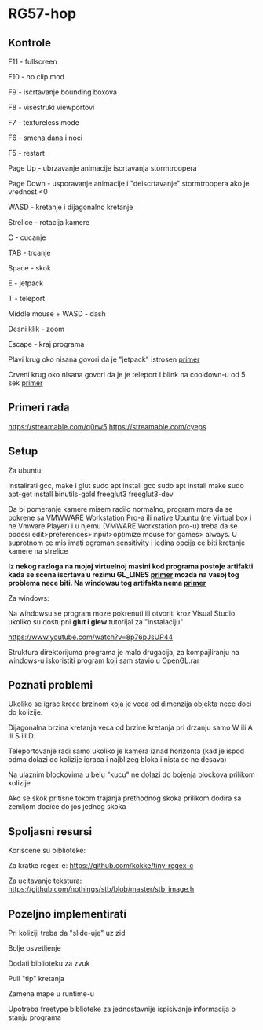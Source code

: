 # RG57-hop


## Kontrole

F11 - fullscreen

F10 - no clip mod

F9 - iscrtavanje bounding boxova

F8 - visestruki viewportovi

F7 - textureless mode

F6 - smena dana i noci

F5 - restart

Page Up - ubrzavanje animacije iscrtavanja stormtroopera

Page Down - usporavanje animacije i "deiscrtavanje" stormtroopera ako je vrednost <0

WASD - kretanje i dijagonalno kretanje
 
Strelice - rotacija kamere

C - cucanje

TAB - trcanje

Space - skok

E - jetpack

T - teleport

Middle mouse + WASD - dash

Desni klik - zoom

Escape - kraj programa

Plavi krug oko nisana govori da je "jetpack" istrosen [primer](https://gyazo.com/39829cedca9250ff2d76b6d2d3365b02)

Crveni krug oko nisana govori da je je teleport i blink na cooldown-u od 5 sek [primer](https://gyazo.com/ae9c9c8d92ad44f0d73c8d08c2539232)
## Primeri rada
https://streamable.com/q0rw5
https://streamable.com/cyeps

## Setup

Za ubuntu:

Instalirati gcc, make i glut
sudo apt install gcc
sudo apt install make
sudo apt-get install binutils-gold freeglut3 freeglut3-dev 

Da bi pomeranje kamere misem radilo normalno, program mora da se pokrene sa VMWWARE Workstation Pro-a ili native Ubuntu (ne Virtual box i ne Vmware Player) i u njemu (VMWARE Workstation pro-u) treba da se podesi edit>preferences>input>optimize mouse for games> always.
U suprotnom ce mis imati ogroman sensitivity i jedina opcija ce biti kretanje kamere na strelice

**Iz nekog razloga na mojoj virtuelnoj masini kod programa postoje artifakti kada se scena iscrtava u rezimu GL_LINES [primer](https://gyazo.com/fb9e1695cfcf707c4b7928b48d046156)
mozda na vasoj tog problema nece biti. Na windowsu tog artifakta nema [primer](https://gyazo.com/e42b0237a4c03971c76a8568a321619c)**


Za windows:

Na windowsu se program moze pokrenuti ili otvoriti kroz Visual Studio ukoliko su dostupni **glut i glew**
tutorijal za "instalaciju"

https://www.youtube.com/watch?v=8p76pJsUP44

Struktura direktorijuma programa je malo drugacija, za kompajliranju na windows-u iskoristiti program koji sam stavio u
OpenGL.rar

## Poznati problemi

Ukoliko se igrac krece brzinom koja je veca od dimenzija objekta nece doci do kolizije.

Dijagonalna brzina kretanja veca od brzine kretanja pri drzanju samo W ili A ili S ili D.

Teleportovanje radi samo ukoliko je kamera iznad horizonta 
(kad je ispod odma dolazi do kolizije igraca i najblizeg bloka i nista se ne desava)

Na ulaznim blockovima u belu "kucu" ne dolazi do bojenja blockova prilikom kolizije

Ako se skok pritisne tokom trajanja prethodnog skoka prilikom dodira sa zemljom docice do jos jednog skoka

## Spoljasni resursi

Koriscene su biblioteke:

Za kratke regex-e: https://github.com/kokke/tiny-regex-c

Za ucitavanje tekstura: https://github.com/nothings/stb/blob/master/stb_image.h


## Pozeljno implementirati

Pri koliziji treba da "slide-uje" uz zid

Bolje osvetljenje

Dodati biblioteku za zvuk

Pull "tip" kretanja

Zamena mape u runtime-u

Upotreba freetype biblioteke za jednostavnije ispisivanje informacija o stanju programa

